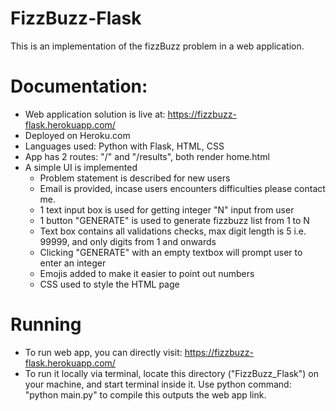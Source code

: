 # FizzBuzz-Flask
This is an implementation of the fizzBuzz problem in a web application.

# Documentation:
- Web application solution is live at:     https://fizzbuzz-flask.herokuapp.com/
- Deployed on Heroku.com
- Languages used: Python with Flask, HTML, CSS
- App has 2 routes: "/" and "/results", both render home.html
- A simple UI is implemented
    - Problem statement is described for new users
    - Email is provided, incase users encounters difficulties please contact me.
    - 1 text input box is used for getting integer "N" input from user
    - 1 button "GENERATE" is used to generate fizzbuzz list from 1 to N
    - Text box contains all validations checks, max digit length is 5 i.e. 99999, and only digits from 1 and onwards
    - Clicking "GENERATE" with an empty textbox will prompt user to enter an integer
    - Emojis added to make it easier to point out numbers
    - CSS used to style the HTML page

# Running
- To run web app, you can directly visit: https://fizzbuzz-flask.herokuapp.com/
- To run it locally via terminal, locate this directory ("FizzBuzz_Flask") on your machine, and start terminal
    inside it. Use python command:  "python main.py" to compile
    this outputs the web app link.


